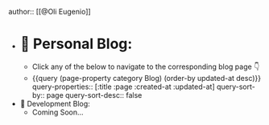 author:: [[@Oli Eugenio]]

- # 📝 Personal Blog:
	- Click any of the below to navigate to the corresponding blog page 👇
	- {{query (page-property category Blog) (order-by updated-at desc)}}
	  query-properties:: [:title :page :created-at :updated-at]
	  query-sort-by:: page
	  query-sort-desc:: false
- 👾 Development Blog:
	- Coming Soon...